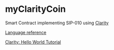 # myClarityCoin

Smart Contract implementing SIP-010 using [Clarity](https://github.com/clarity-lang/overview)

[Language reference](https://github.com/clarity-lang/reference/blob/master/reference.md)

[Clarity: Hello World Tutorial](https://github.com/clarity-lang/overview/blob/master/tutorial-hello-world.md)
